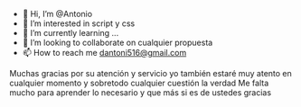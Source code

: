 - 👋 Hi, I’m @Antonio
- 👀 I’m interested in script y css
- 🌱 I’m currently learning ...
- 💞️ I’m looking to collaborate on cualquier propuesta
- 📫 How to reach me dantoni516@gmail.com

<!---
Antonio180891/Antonio180891 is a ✨ special ✨ repository because its `README.md` (this file) appears on your GitHub profile.
You can click the Preview link to take a look at your changes.
--->
Muchas gracias por su atención y servicio yo también estaré  muy atento en cualquier momento y sobretodo cualquier cuestión la verdad
Me falta mucho para aprender lo necesario y que más si es de ustedes gracias
